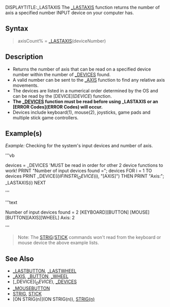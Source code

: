 DISPLAYTITLE:_LASTAXIS
The [_LASTAXIS](_LASTAXIS) function returns the number of axis a specified number INPUT device on your computer has.


## Syntax

>  axisCount% = [_LASTAXIS](_LASTAXIS)(deviceNumber)


## Description

* Returns the number of axis that can be read on a specified device number within the number of [_DEVICES](_DEVICES) found.
* A valid number can be sent to the [_AXIS](_AXIS) function to find any relative axis movements.
* The devices are listed in a numerical order determined by the OS and can be read by the [DEVICE$](DEVICE$) function.
* **The [_DEVICES](_DEVICES) function must be read before using _LASTAXIS or an [ERROR Codes](ERROR Codes) will occur.**
* Devices include keyboard(1), mouse(2), joysticks, game pads and multiple stick game controllers.


## Example(s)

*Example:* Checking for the system's input devices and number of axis.

'''vb

devices = _DEVICES  'MUST be read in order for other 2 device functions to work!
PRINT "Number of input devices found ="; devices
FOR i = 1 TO devices
  PRINT _DEVICE$(i)
  IF INSTR(_DEVICE$(i), "[AXIS]") THEN PRINT "Axis:"; _LASTAXIS(i)
NEXT 

'''

'''text

Number of input devices found = 2
[KEYBOARD][BUTTON]
[MOUSE][BUTTON][AXIS][WHEEL]
Axis: 2

'''

> Note: The [STRIG](STRIG)/[STICK](STICK) commands won't read from the keyboard or mouse device the above example lists.


## See Also

* [_LASTBUTTON](_LASTBUTTON), [_LASTWHEEL](_LASTWHEEL)
* [_AXIS](_AXIS), [_BUTTON](_BUTTON), [_WHEEL](_WHEEL)
* [_DEVICE$](_DEVICE$), [_DEVICES](_DEVICES)
* [_MOUSEBUTTON](_MOUSEBUTTON)
* [STRIG](STRIG), [STICK](STICK)
* [ON STRIG(n)](ON STRIG(n)), [STRIG(n)](STRIG(n))




